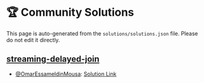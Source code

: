 # 🏆 Community Solutions

This page is auto-generated from the `solutions/solutions.json` file. Please do not edit it directly.

## [streaming-delayed-join](/labs/streaming-delayed-join)

- [@OmarEssameldinMousa](https://github.com/OmarEssameldinMousa): [Solution Link](https://github.com/OmarEssameldinMousa/Real-World-Software-Engineering-Labs/blob/main/labs/streaming-delayed-join/solutions/auther-solution.py)
